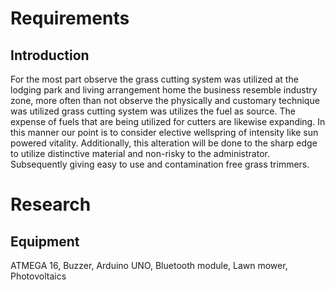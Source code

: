 # **Requirements**

## Introduction

For the most part observe the grass cutting system was utilized at the lodging park and living
arrangement home the business resemble industry zone, more often than not observe the
physically and customary technique was utilized grass cutting system was utilizes the fuel as
source. The expense of fuels that are being utilized for cutters are likewise expanding.
In this manner our point is to consider elective wellspring of intensity like sun powered
vitality. Additionally, this alteration will be done to the sharp edge to utilize distinctive
material and non-risky to the administrator. Subsequently giving easy to use and
contamination free grass trimmers. 

# **Research**

## Equipment

ATMEGA 16, Buzzer, Arduino UNO, Bluetooth module, Lawn mower,
Photovoltaics
